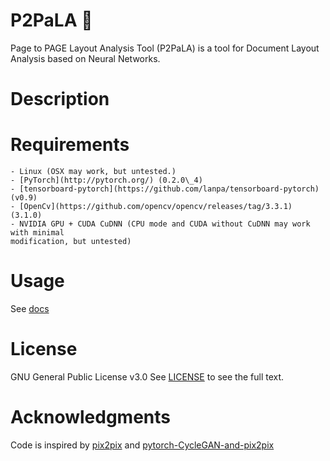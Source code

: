 P2PaLA :scroll:
======

Page to PAGE Layout Analysis Tool (P2PaLA) is a tool for Document Layout Analysis based on Neural Networks.

Description
===========

Requirements
===========
    - Linux (OSX may work, but untested.)
    - [PyTorch](http://pytorch.org/) (0.2.0\_4)
    - [tensorboard-pytorch](https://github.com/lanpa/tensorboard-pytorch) (v0.9)
    - [OpenCv](https://github.com/opencv/opencv/releases/tag/3.3.1) (3.1.0)
    - NVIDIA GPU + CUDA CuDNN (CPU mode and CUDA without CuDNN may work with minimal
    modification, but untested)

Usage
=====
See [docs](docs)

License
=======
GNU General Public License v3.0
See [LICENSE](LICENSE) to see the full text.

Acknowledgments
===============
Code is inspired by [pix2pix](https://github.com/phillipi/pix2pix) and [pytorch-CycleGAN-and-pix2pix](https://github.com/junyanz/pytorch-CycleGAN-and-pix2pix)

